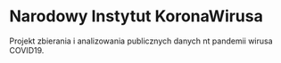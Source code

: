 # Narodowy Instytut KoronaWirusa

Projekt zbierania i analizowania publicznych danych
nt pandemii wirusa COVID19.
